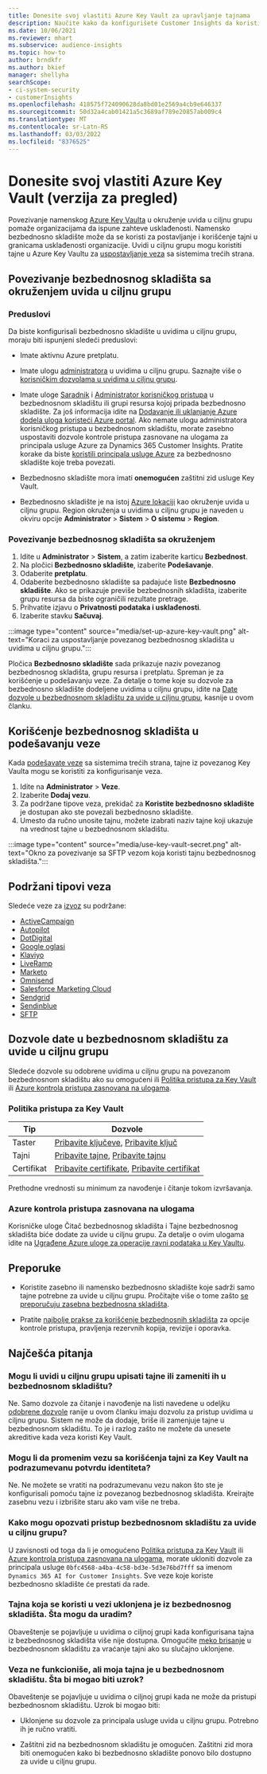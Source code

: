 ```yaml
---
title: Donesite svoj vlastiti Azure Key Vault za upravljanje tajnama
description: Naučite kako da konfigurišete Customer Insights da koristite sopstveni Azure Key Vault.
ms.date: 10/06/2021
ms.reviewer: mhart
ms.subservice: audience-insights
ms.topic: how-to
author: brndkfr
ms.author: bkief
manager: shellyha
searchScope:
- ci-system-security
- customerInsights
ms.openlocfilehash: 418575f724090628da8bd01e2569a4cb9e646337
ms.sourcegitcommit: 50d32a4cab01421a5c3689af789e20857ab009c4
ms.translationtype: MT
ms.contentlocale: sr-Latn-RS
ms.lasthandoff: 03/03/2022
ms.locfileid: "8376525"
---
```

# <a name="bring-your-own-azure-key-vault-preview"></a>Donesite svoj vlastiti Azure Key Vault (verzija za pregled)

Povezivanje namenskog [Azure Key Vaulta](/azure/key-vault/general/basic-concepts) u okruženje uvida u ciljnu grupu pomaže organizacijama da ispune zahteve usklađenosti.
Namensko bezbednosno skladište može da se koristi za postavljanje i korišćenje tajni u granicama usklađenosti organizacije. Uvidi u ciljnu grupu mogu koristiti tajne u Azure Key Vaultu za [uspostavljanje veza](connections.md) sa sistemima trećih strana.

## <a name="link-the-key-vault-to-the-audience-insights-environment"></a>Povezivanje bezbednosnog skladišta sa okruženjem uvida u ciljnu grupu

### <a name="prerequisites"></a>Preduslovi

Da biste konfigurisali bezbednosno skladište u uvidima u ciljnu grupu, moraju biti ispunjeni sledeći preduslovi:

- Imate aktivnu Azure pretplatu.

- Imate ulogu [administratora](permissions.md#admin) u uvidima u ciljnu grupu. Saznajte više o [korisničkim dozvolama u uvidima u ciljnu grupu](permissions.md#assign-roles-and-permissions).

- Imate uloge [Saradnik](/azure/role-based-access-control/built-in-roles#contributor) i [Administrator korisničkog pristupa](/azure/role-based-access-control/built-in-roles#user-access-administrator) u bezbednosnom skladištu ili grupi resursa kojoj pripada bezbednosno skladište. Za još informacija idite na [Dodavanje ili uklanjanje Azure dodela uloga koristeći Azure portal](/azure/role-based-access-control/role-assignments-portal). Ako nemate ulogu administratora korisničkog pristupa u bezbednosnom skladištu, morate zasebno uspostaviti dozvole kontrole pristupa zasnovane na ulogama za principala usluge Azure za Dynamics 365 Customer Insights. Pratite korake da biste [koristili principala usluge Azure](connect-service-principal.md) za bezbednosno skladište koje treba povezati.

- Bezbednosno skladište mora imati **onemogućen** zaštitni zid usluge Key Vault.

- Bezbednosno skladište je na istoj [Azure lokaciji](https://azure.microsoft.com/global-infrastructure/geographies/#overview) kao okruženje uvida u ciljnu grupu. Region okruženja u uvidima u ciljnu grupu je naveden u okviru opcije **Administrator** > **Sistem** > **O sistemu** > **Region**.

### <a name="link-a-key-vault-to-the-environment"></a>Povezivanje bezbednosnog skladišta sa okruženjem

1. Idite u **Administrator** > **Sistem**, a zatim izaberite karticu **Bezbednost**.
1. Na pločici **Bezbednosno skladište**, izaberite **Podešavanje**.
1. Odaberite **pretplatu**.
1. Odaberite bezbednosno skladište sa padajuće liste **Bezbednosno skladište**. Ako se prikazuje previše bezbednosnih skladišta, izaberite grupu resursa da biste ograničili rezultate pretrage.
1. Prihvatite izjavu o **Privatnosti podataka i usklađenosti**.
1. Izaberite stavku **Sačuvaj**.

:::image type="content" source="media/set-up-azure-key-vault.png" alt-text="Koraci za uspostavljanje povezanog bezbednosnog skladišta u uvidima u ciljnu grupu.":::

Pločica **Bezbednosno skladište** sada prikazuje naziv povezanog bezbednosnog skladišta, grupu resursa i pretplatu. Spreman je za korišćenje u podešavanju veze.
Za detalje o tome koje su dozvole za bezbednosno skladište dodeljene uvidima u ciljnu grupu, idite na [Date dozvole u bezbednosnom skladištu za uvide u ciljnu grupu](#permissions-granted-on-the-key-vault-to-audience-insights), kasnije u ovom članku.

## <a name="use-the-key-vault-in-the-connection-setup"></a>Korišćenje bezbednosnog skladišta u podešavanju veze

Kada [podešavate veze](connections.md) sa sistemima trećih strana, tajne iz povezanog Key Vaulta mogu se koristiti za konfigurisanje veza.

1. Idite na **Administrator** > **Veze**.
1. Izaberite **Dodaj vezu**.
1. Za podržane tipove veza, prekidač za **Koristite bezbednosno skladište** je dostupan ako ste povezali bezbednosno skladište.
1. Umesto da ručno unosite tajnu, možete izabrati naziv tajne koji ukazuje na vrednost tajne u bezbednosnom skladištu.

:::image type="content" source="media/use-key-vault-secret.png" alt-text="Okno za povezivanje sa SFTP vezom koja koristi tajnu bezbednosnog skladišta.":::

## <a name="supported-connection-types"></a>Podržani tipovi veza

Sledeće veze za [izvoz](export-destinations.md) su podržane:

* [ActiveCampaign](export-active-campaign.md)
* [Autopilot](export-autopilot.md)
* [DotDigital](export-dotdigital.md)
* [Google oglasi](export-google-ads.md)
* [Klaviyo](export-klaviyo.md)
* [LiveRamp](export-liveramp.md)
* [Marketo](export-marketo.md)
* [Omnisend](export-omnisend.md)
* [Salesforce Marketing Cloud](export-salesforce.md)
* [Sendgrid](export-sendgrid.md)
* [Sendinblue](export-sendinblue.md)
* [SFTP](export-sftp.md)

## <a name="permissions-granted-on-the-key-vault-to-audience-insights"></a>Dozvole date u bezbednosnom skladištu za uvide u ciljnu grupu

Sledeće dozvole su odobrene uvidima u ciljnu grupu na povezanom bezbednosnom skladištu ako su omogućeni ili [Politika pristupa za Key Vault](/azure/key-vault/general/assign-access-policy?tabs=azure-portal) ili [Azure kontrola pristupa zasnovana na ulogama](/azure/key-vault/general/rbac-guide?tabs=azure-cli).

### <a name="key-vault-access-policy"></a>Politika pristupa za Key Vault

| Tip        | Dozvole          |
| ----------- | -------------------- |
| Taster         | [Pribavite ključeve](/rest/api/keyvault/get-keys), [Pribavite ključ](/rest/api/keyvault/get-key)                                 |
| Tajni      | [Pribavite tajne](/rest/api/keyvault/get-secrets), [Pribavite tajnu](/rest/api/keyvault/get-secret)                     |
| Certifikat | [Pribavite certifikate](/rest/api/keyvault/get-certificates), [Pribavite certifikat](/rest/api/keyvault/get-certificate) |

Prethodne vrednosti su minimum za navođenje i čitanje tokom izvršavanja.

### <a name="azure-role-based-access-control"></a>Azure kontrola pristupa zasnovana na ulogama

Korisničke uloge Čitač bezbednosnog skladišta i Tajne bezbednosnog skladišta biće dodate za uvide u ciljnu grupu. Za detalje o ovim ulogama idite na [Ugrađene Azure uloge za operacije ravni podataka u Key Vaultu](/azure/key-vault/general/rbac-guide?tabs=azure-cli).

## <a name="recommendations"></a>Preporuke

- Koristite zasebno ili namensko bezbednosno skladište koje sadrži samo tajne potrebne za uvide u ciljnu grupu. Pročitajte više o tome zašto [se preporučuju zasebna bezbednosna skladišta](/azure/key-vault/general/best-practices#why-we-recommend-separate-key-vaults).

- Pratite [najbolje prakse za korišćenje bezbednosnih skladišta](/azure/key-vault/general/best-practices#turn-on-logging) za opcije kontrole pristupa, pravljenja rezervnih kopija, revizije i oporavka.

## <a name="frequently-asked-questions"></a>Najčešća pitanja

### <a name="can-audience-insights-write-secrets-or-overwrite-secrets-into-the-key-vault"></a>Mogu li uvidi u ciljnu grupu upisati tajne ili zameniti ih u bezbednosnom skladištu?

Ne. Samo dozvole za čitanje i navođenje na listi navedene u odeljku [odobrene dozvole](#permissions-granted-on-the-key-vault-to-audience-insights) ranije u ovom članku imaju dozvolu za pristup uvidima u ciljnu grupu. Sistem ne može da dodaje, briše ili zamenjuje tajne u bezbednosnom skladištu. To je i razlog zašto ne možete da unesete akreditive kada veza koristi Key Vault.

### <a name="can-i-change-a-connection-from-using-key-vault-secrets-to-default-authentication"></a>Mogu li da promenim vezu sa korišćenja tajni za Key Vault na podrazumevanu potvrdu identiteta?

Ne. Ne možete se vratiti na podrazumevanu vezu nakon što ste je konfigurisali pomoću tajne iz povezanog bezbednosnog skladišta. Kreirajte zasebnu vezu i izbrišite staru ako vam više ne treba.

### <a name="how-can-i-revoke-access-to-a-key-vault-for-audience-insights"></a>Kako mogu opozvati pristup bezbednosnom skladištu za uvide u ciljnu grupu?

U zavisnosti od toga da li je omogućeno [Politika pristupa za Key Vault](/azure/key-vault/general/assign-access-policy?tabs=azure-portal) ili [Azure kontrola pristupa zasnovana na ulogama](/azure/key-vault/general/rbac-guide?tabs=azure-cli), morate ukloniti dozvole za principala usluge `0bfc4568-a4ba-4c58-bd3e-5d3e76bd7fff` sa imenom `Dynamics 365 AI for Customer Insights`. Sve veze koje koriste bezbednosno skladište će prestati da rade.

### <a name="a-secret-thats-used-in-a-connection-got-removed-from-the-key-vault-what-can-i-do"></a>Tajna koja se koristi u vezi uklonjena je iz bezbednosnog skladišta. Šta mogu da uradim?

Obaveštenje se pojavljuje u uvidima o ciljnoj grupi kada konfigurisana tajna iz bezbednosnog skladišta više nije dostupna. Omogućite [meko brisanje](/azure/key-vault/general/soft-delete-overview) u bezbednosnom skladištu za vraćanje tajni ako su slučajno uklonjene.

### <a name="a-connection-doesnt-work-but-my-secret-is-in-the-key-vault-what-might-be-the-cause"></a>Veza ne funkcioniše, ali moja tajna je u bezbednosnom skladištu. Šta bi mogao biti uzrok?

Obaveštenje se pojavljuje u uvidima o ciljnoj grupi kada ne može da pristupi bezbednosnom skladištu. Uzrok bi mogao biti:

- Uklonjene su dozvole za principala usluge uvida u ciljnu grupu. Potrebno ih je ručno vratiti.

- Zaštitni zid na bezbednosnom skladištu je omogućen. Zaštitni zid mora biti onemogućen kako bi bezbednosno skladište ponovo bilo dostupno za uvide u ciljnu grupu.
